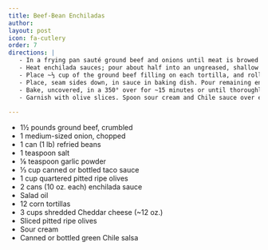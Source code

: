 ```yaml
---
title: Beef-Bean Enchiladas 
author:
layout: post
icon: fa-cutlery
order: 7
directions: |
   - In a frying pan sauté ground beef and onions until meat is browed and onions are soft. Stir in beans, salt, garlic powder, taco sauce, and olives; heat until bubbly.
   - Heat enchilada sauces; pour about half into an ungreased, shallow 3-quart baking dish. Pour oil to a depth of about ¼ inch in a small frying pan; heat. Dip tortillas. One at a time, in hot oil to soften; drain quickly. 
   - Place ~⅓ cup of the ground beef filling on each tortilla, and roll to enclose filling.
   - Place, seam sides down, in sauce in baking dish. Pour remaining enchilada sauce evenly over tortillas; cover with cheese. 
   - Bake, uncovered, in a 350° over for ~15 minutes or until thoroughly heated. (Or cover and refrigerate for up to 1 day; if taken directly from refrigerator, increase baking time to 45 minutes.)
   - Garnish with olive slices. Spoon sour cream and Chile sauce over each serving to taste. 
   
---
```


<ul>
	<li>1½ pounds ground beef, crumbled</li>
	<li>1 medium-sized onion, chopped</li>
	<li>1 can (1 lb) refried beans</li>
	<li>1 teaspoon salt</li>
	<li>⅛ teaspoon garlic powder</li>
	<li>⅓ cup canned or bottled taco sauce</li>
	<li>1 cup quartered pitted ripe olives</li>
	<li>2 cans (10 oz. each) enchilada sauce</li>
	<li>Salad oil</li>
	<li>12 corn tortillas</li>
	<li>3 cups shredded Cheddar cheese (~12 oz.)</li>
	<li>Sliced pitted ripe olives</li>
	<li>Sour cream</li>
	<li>Canned or bottled green Chile salsa</li>
</ul>